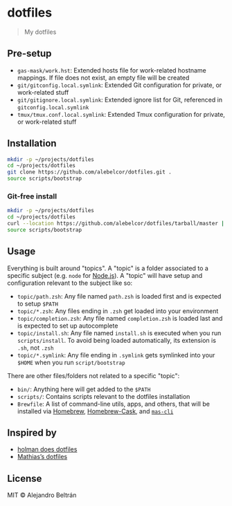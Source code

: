 # dotfiles

> My dotfiles

## Pre-setup

* `gas-mask/work.hst`: Extended hosts file for work-related hostname mappings. If file does not exist, an empty file will be created
* `git/gitconfig.local.symlink`: Extended Git configuration for private, or work-related stuff
* `git/gitignore.local.symlink`: Extended ignore list for Git, referenced in `gitconfig.local.symlink`
* `tmux/tmux.conf.local.symlink`: Extended Tmux configuration for private, or work-related stuff

## Installation

```sh
mkdir -p ~/projects/dotfiles
cd ~/projects/dotfiles
git clone https://github.com/alebelcor/dotfiles.git .
source scripts/bootstrap
```

### Git-free install

```sh
mkdir -p ~/projects/dotfiles
cd ~/projects/dotfiles
curl --location https://github.com/alebelcor/dotfiles/tarball/master | tar -xz --strip-components 1 --exclude={.editorconfig,.gitattributes,.gitignore,license,readme.md}
source scripts/bootstrap
```

## Usage

Everything is built around "topics".
A "topic" is a folder associated to a specific subject (e.g. `node` for [Node.js](http://nodejs.org/)).
A "topic" will have setup and configuration relevant to the subject like so:

* `topic/path.zsh`: Any file named `path.zsh` is loaded first and is expected to setup `$PATH`
* `topic/*.zsh`: Any files ending in `.zsh` get loaded into your environment
* `topic/completion.zsh`: Any file named `completion.zsh` is loaded last and is expected to set up autocomplete
* `topic/install.sh`: Any file named `install.sh` is executed when you run `scripts/install`. To avoid being loaded automatically, its extension is `.sh`, not `.zsh`
* `topic/*.symlink`: Any file ending in `.symlink` gets symlinked into your `$HOME` when you run `script/bootstrap`

There are other files/folders not related to a specific "topic":

* `bin/`: Anything here will get added to the `$PATH`
* `scripts/`: Contains scripts relevant to the dotfiles installation
* `Brewfile`: A list of command-line utils, apps, and others, that will be installed via [Homebrew](https://brew.sh/), [Homebrew-Cask](https://caskroom.github.io/), and [`mas-cli`](https://github.com/mas-cli/mas)

## Inspired by

* [holman does dotfiles](https://github.com/holman/dotfiles)
* [Mathias’s dotfiles](https://github.com/mathiasbynens/dotfiles)

## License

MIT © Alejandro Beltrán
